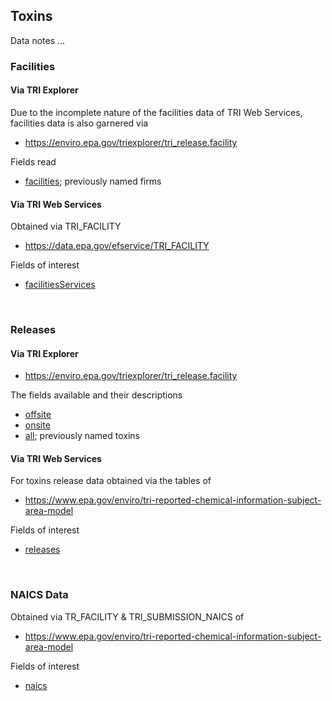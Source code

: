 ## Toxins

Data notes ...

### Facilities


#### Via TRI Explorer

Due to the incomplete nature of the facilities data of TRI Web Services, facilities data is also garnered via

* https://enviro.epa.gov/triexplorer/tri_release.facility

Fields read

* [facilities](facilities.csv); previously named firms


#### Via TRI Web Services

Obtained via TRI_FACILITY

* https://data.epa.gov/efservice/TRI_FACILITY

Fields of interest

* [facilitiesServices](facilitiesServices.csv)

<br>

### Releases

#### Via TRI Explorer

* https://enviro.epa.gov/triexplorer/tri_release.facility

The fields available and their descriptions

* [offsite](./sites/offsite.csv)
* [onsite](./sites/onsite.csv)
* [all](./sites/all.csv); previously named toxins


#### Via TRI Web Services

For toxins release data obtained via the tables of

* https://www.epa.gov/enviro/tri-reported-chemical-information-subject-area-model

Fields of interest

* [releases](releases.csv)

<br>

### NAICS Data

Obtained via TR_FACILITY & TRI_SUBMISSION_NAICS of

* https://www.epa.gov/enviro/tri-reported-chemical-information-subject-area-model

Fields of interest

* [naics](naics.csv)
